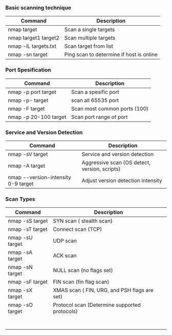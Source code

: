 <h3> Basic scanning technique</h3>

| Command          | Description                              |
|------------------|------------------------------------------|
| nmap target     | Scan a single targets |
| nmap target1 target2      | Scan multiple targets |
| nmap -iL targets.txt | Scan target from list |
| nmap -sn target | Ping scan to determine if host is online |

<h3>Port Spesification</h3>

| Command          | Description                              |
|------------------|------------------------------------------|
| nmap -p port target | Scan a spesific port |
| nmap -p- target | scan all 65535 port | 
| nmap -F target | Scan most common ports (100) |
| nmap -p 20-100 target | Scan port range of port |

<h3> Service and Version Detection</h3>

| Command          | Description                              |
|------------------|------------------------------------------|
| nmap -sV target | Service and version detection |
| nmap -A target | Aggressive scan (OS detect, version, scripts) |
| nmap --version-intensity 0-9 target | Adjust version detection intensity |

<h3>Scan Types</h3>

| Command          | Description                              |
|------------------|------------------------------------------|
| nmap -sS target | SYN scan ( stealth scan) |
| nmap -sT target | Connect scan (TCP) |
| nmap -sU target | UDP scan |
| nmap -sA target | ACK scan |
| nmap -sN target | NULL scan (no flags set) |
| nmap -sF target | FIN scan (fin flag scan) |
| nmap -sX target | XMAS scan ( FIN, URG, and PSH flags are set) |
| nmap -sO target | Protocol scan (Determine supported protocols) |
|  |  |
|  |  |
|  |  |
|  |  |
|  |  |
|  |  |
|  |  |
